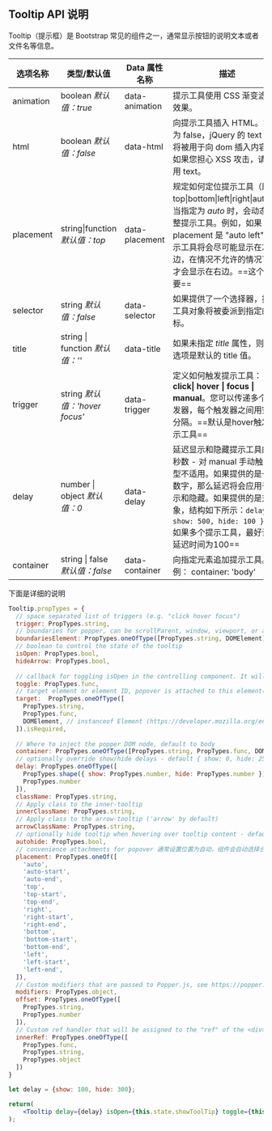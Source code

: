 ## Tooltip API 说明

Tooltip（提示框）是 Bootstrap 常见的组件之一，通常显示按钮的说明文本或者文件名等信息。

| 选项名称  | 类型/默认值                     | Data 属性名称  | 描述                                                         |
| --------- | ------------------------------- | -------------- | ------------------------------------------------------------ |
| animation | boolean *默认值：true*          | data-animation | 提示工具使用 CSS 渐变滤镜效果。                              |
| html      | boolean *默认值：false*         | data-html      | 向提示工具插入 HTML。如果为 false，jQuery 的 text 方法将被用于向 dom 插入内容。如果您担心 XSS 攻击，请使用 text。 |
| placement | string\|function *默认值：top*  | data-placement | 规定如何定位提示工具（即 top\|bottom\|left\|right\|auto）。 当指定为 *auto* 时，会动态调整提示工具。例如，如果 placement 是 "auto left"，提示工具将会尽可能显示在左边，在情况不允许的情况下它才会显示在右边。==这个很重要== |
| selector  | string *默认值：false*          | data-selector  | 如果提供了一个选择器，提示工具对象将被委派到指定的目标。     |
| title     | string \| function *默认值：''* | data-title     | 如果未指定 *title* 属性，则 title 选项是默认的 title 值。    |
| trigger   | string *默认值：'hover focus'*  | data-trigger   | 定义如何触发提示工具： **click\| hover \| focus \| manual**。您可以传递多个触发器，每个触发器之间用空格分隔。==默认是hover触发提示工具== |
| delay     | number \| object *默认值：0*    | data-delay     | 延迟显示和隐藏提示工具的毫秒数 - 对 manual 手动触发类型不适用。如果提供的是一个数字，那么延迟将会应用于显示和隐藏。如果提供的是对象，结构如下所示：`delay: { show: 500, hide: 100 }`==如果多个提示工具，最好设置延迟时间为100== |
| container | string \| false *默认值：false* | data-container | 向指定元素追加提示工具。 实例： container: 'body'            |

下面是详细的说明

~~~js
Tooltip.propTypes = {
  // space separated list of triggers (e.g. "click hover focus")
  trigger: PropTypes.string,
  // boundaries for popper, can be scrollParent, window, viewport, or any DOM element(边界元素，可以窗口，滚动的父元素，DOM元素，视口)
  boundariesElement: PropTypes.oneOfType([PropTypes.string, DOMElement]),
  // boolean to control the state of the tooltip
  isOpen: PropTypes.bool,
  hideArrow: PropTypes.bool,
  
  // callback for toggling isOpen in the controlling component. It will receive an object with info about the event that triggered it
  toggle: PropTypes.func,
  // target element or element ID, popover is attached to this element(目标元素或者元素ID，鼠标经过目标元素，对应的提示文本显示)
  target:  PropTypes.oneOfType([
    PropTypes.string,
    PropTypes.func,
    DOMElement, // instanceof Element (https://developer.mozilla.org/en-US/docs/Web/API/Element)
  ]).isRequired,
  
  // Where to inject the popper DOM node, default to body
  container: PropTypes.oneOfType([PropTypes.string, PropTypes.func, DOMElement]),
  // optionally override show/hide delays - default { show: 0, hide: 250 }
  delay: PropTypes.oneOfType([
    PropTypes.shape({ show: PropTypes.number, hide: PropTypes.number }),
    PropTypes.number
  ]),
  className: PropTypes.string,
  // Apply class to the inner-tooltip
  innerClassName: PropTypes.string,
  // Apply class to the arrow-tooltip ('arrow' by default)
  arrowClassName: PropTypes.string,
  // optionally hide tooltip when hovering over tooltip content - default true
  autohide: PropTypes.bool,
  // convenience attachments for popover 通常设置位置为自动，组件会自动选择合适的位置。
  placement: PropTypes.oneOf([
    'auto',
    'auto-start',
    'auto-end',
    'top',
    'top-start',
    'top-end',
    'right',
    'right-start',
    'right-end',
    'bottom',
    'bottom-start',
    'bottom-end',
    'left',
    'left-start',
    'left-end',
  ]),
  // Custom modifiers that are passed to Popper.js, see https://popper.js.org/popper-documentation.html#modifiers
  modifiers: PropTypes.object,
  offset: PropTypes.oneOfType([
    PropTypes.string,
    PropTypes.number
  ]),
  // Custom ref handler that will be assigned to the "ref" of the <div> wrapping the tooltip elements
  innerRef: PropTypes.oneOfType([
    PropTypes.func,
    PropTypes.string,
    PropTypes.object
  ])
}
~~~

~~~jsx
let delay = {show: 100, hide: 300};

return(
	<Tooltip delay={delay} isOpen={this.state.showToolTip} toggle={this.toggleToolTip} target={textTip} placement="bottom" >TextName</Tooltip>
);
~~~

